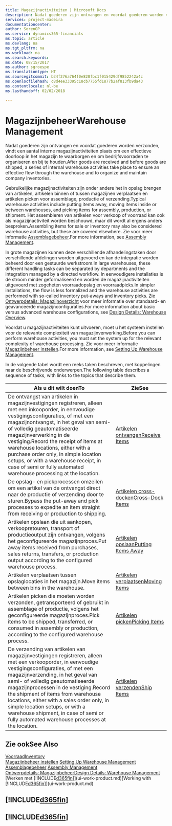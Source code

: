 ```yaml
---
title: Magazijnactiviteiten | Microsoft Docs
description: Nadat goederen zijn ontvangen en voordat goederen worden verzonden, vindt een aantal interne magazijnactiviteiten plaats om een effectieve doorloop in het magazijn te waarborgen en om bedrijfsvoorraden te organiseren en bij te houden.
services: project-madeira
documentationcenter: 
author: SorenGP
ms.service: dynamics365-financials
ms.topic: article
ms.devlang: na
ms.tgt_pltfrm: na
ms.workload: na
ms.search.keywords: 
ms.date: 08/15/2017
ms.author: sgroespe
ms.translationtype: HT
ms.sourcegitcommit: b34f276a764f0e828fbc1f015429df9852242a4c
ms.openlocfilehash: c8d4ee33395c18cb7755fd1877b2af813fb9da43
ms.contentlocale: nl-be
ms.lasthandoff: 02/02/2018

---
```

# <a name="warehouse-management"></a><span data-ttu-id="ea2ab-103">Magazijnbeheer</span><span class="sxs-lookup"><span data-stu-id="ea2ab-103">Warehouse Management</span></span>
<span data-ttu-id="ea2ab-104">Nadat goederen zijn ontvangen en voordat goederen worden verzonden, vindt een aantal interne magazijnactiviteiten plaats om een effectieve doorloop in het magazijn te waarborgen en om bedrijfsvoorraden te organiseren en bij te houden.</span><span class="sxs-lookup"><span data-stu-id="ea2ab-104">After goods are received and before goods are shipped, a series of internal warehouse activities take place to ensure an effective flow through the warehouse and to organize and maintain company inventories.</span></span>

<span data-ttu-id="ea2ab-105">Gebruikelijke magazijnactiviteiten zijn onder andere het in opslag brengen van artikelen, artikelen binnen of tussen magazijnen verplaatsen en artikelen picken voor assemblage, productie of verzending.</span><span class="sxs-lookup"><span data-stu-id="ea2ab-105">Typical warehouse activities include putting items away, moving items inside or between warehouses, and picking items for assembly, production, or shipment.</span></span> <span data-ttu-id="ea2ab-106">Het assembleren van artikelen voor verkoop of voorraad kan ook als magazijnactiviteit worden beschouwd, maar dit wordt al ergens anders besproken.</span><span class="sxs-lookup"><span data-stu-id="ea2ab-106">Assembling items for sale or inventory may also be considered warehouse activities, but these are covered elsewhere.</span></span> <span data-ttu-id="ea2ab-107">Zie voor meer informatie [Assemblagebeheer](assembly-assemble-items.md).</span><span class="sxs-lookup"><span data-stu-id="ea2ab-107">For more information, see [Assembly Management](assembly-assemble-items.md).</span></span>  

<span data-ttu-id="ea2ab-108">In grote magazijnen kunnen deze verschillende afhandelingstaken door verschillende afdelingen worden uitgevoerd en kan de integratie worden beheerd door een gestuurde werkstroom.</span><span class="sxs-lookup"><span data-stu-id="ea2ab-108">In large warehouses, these different handling tasks can be separated by departments and the integration managed by a directed workflow.</span></span> <span data-ttu-id="ea2ab-109">In eenvoudigere installaties is de stroom minder geformaliseerd en worden de magazijnactiviteiten uitgevoerd met zogeheten voorraadopslag en voorraadpicks.</span><span class="sxs-lookup"><span data-stu-id="ea2ab-109">In simpler installations, the flow is less formalized and the warehouse activities are performed with so-called inventory put-aways and inventory picks.</span></span> <span data-ttu-id="ea2ab-110">Zie [Ontwerpdetails: Magazijnoverzicht](design-details-warehouse-overview.md) voor meer informatie over standaard- en geavanceerde magazijnconfiguraties.</span><span class="sxs-lookup"><span data-stu-id="ea2ab-110">For more information about basic versus advanced warehouse configurations, see [Design Details: Warehouse Overview](design-details-warehouse-overview.md).</span></span>

<span data-ttu-id="ea2ab-111">Voordat u magazijnactiviteiten kunt uitvoeren, moet u het systeem instellen voor de relevante complexiteit van magazijnverwerking.</span><span class="sxs-lookup"><span data-stu-id="ea2ab-111">Before you can perform warehouse activities, you must set the system up for the relevant complexity of warehouse processing.</span></span> <span data-ttu-id="ea2ab-112">Zie voor meer informatie [Magazijnbeheer instellen](warehouse-setup-warehouse.md).</span><span class="sxs-lookup"><span data-stu-id="ea2ab-112">For more information, see [Setting Up Warehouse Management](warehouse-setup-warehouse.md).</span></span>

 <span data-ttu-id="ea2ab-113">In de volgende tabel wordt een reeks taken beschreven, met koppelingen naar de beschrijvende onderwerpen.</span><span class="sxs-lookup"><span data-stu-id="ea2ab-113">The following table describes a sequence of tasks, with links to the topics that describe them.</span></span>   

|<span data-ttu-id="ea2ab-114">**Als u dit wilt doen**</span><span class="sxs-lookup"><span data-stu-id="ea2ab-114">**To**</span></span>|<span data-ttu-id="ea2ab-115">**Zie**</span><span class="sxs-lookup"><span data-stu-id="ea2ab-115">**See**</span></span>|  
|------------|-------------|  
|<span data-ttu-id="ea2ab-116">De ontvangst van artikelen in magazijnvestigingen registreren, alleen met een inkooporder, in eenvoudige vestigingsconfiguraties, of met een magazijnontvangst, in het geval van semi- of volledig geautomatiseerde magazijnverwerking in de vestiging.</span><span class="sxs-lookup"><span data-stu-id="ea2ab-116">Record the receipt of items at warehouse locations, either with a purchase order only, in simple location setups, or with a warehouse receipt, in case of semi or fully automated warehouse processing at the location.</span></span>|[<span data-ttu-id="ea2ab-117">Artikelen ontvangen</span><span class="sxs-lookup"><span data-stu-id="ea2ab-117">Receive Items</span></span>](warehouse-how-receive-items.md)|
|<span data-ttu-id="ea2ab-118">De opslag- en pickprocessen omzeilen om een artikel van de ontvangst direct naar de productie of verzending door te sturen.</span><span class="sxs-lookup"><span data-stu-id="ea2ab-118">Bypass the put-away and pick processes to expedite an item straight from receiving or production to shipping.</span></span>|[<span data-ttu-id="ea2ab-119">Artikelen cross-docken</span><span class="sxs-lookup"><span data-stu-id="ea2ab-119">Cross-Dock Items</span></span>](warehouse-how-to-cross-dock-items.md)|    
|<span data-ttu-id="ea2ab-120">Artikelen opslaan die uit aankopen, verkoopretouren, transport of productieoutput zijn ontvangen, volgens het geconfigureerde magazijnproces.</span><span class="sxs-lookup"><span data-stu-id="ea2ab-120">Put away items received from purchases, sales returns, transfers, or production output according to the configured warehouse process.</span></span>|[<span data-ttu-id="ea2ab-121">Artikelen opslaan</span><span class="sxs-lookup"><span data-stu-id="ea2ab-121">Putting Items Away</span></span>](warehouse-put-away-items.md)|
|<span data-ttu-id="ea2ab-122">Artikelen verplaatsen tussen opslaglocaties in het magazijn.</span><span class="sxs-lookup"><span data-stu-id="ea2ab-122">Move items between bins in the warehouse.</span></span>|[<span data-ttu-id="ea2ab-123">Artikelen verplaatsen</span><span class="sxs-lookup"><span data-stu-id="ea2ab-123">Moving Items</span></span>](warehouse-move-items.md)|
|<span data-ttu-id="ea2ab-124">Artikelen picken die moeten worden verzonden, getransporteerd of gebruikt in assemblage of productie, volgens het geconfigureerde magazijnproces.</span><span class="sxs-lookup"><span data-stu-id="ea2ab-124">Pick items to be shipped, transferred, or consumed in assembly or production, according to the configured warehouse process.</span></span>|[<span data-ttu-id="ea2ab-125">Artikelen picken</span><span class="sxs-lookup"><span data-stu-id="ea2ab-125">Picking Items</span></span>](warehouse-pick-items.md)|
|<span data-ttu-id="ea2ab-126">De verzending van artikelen van magazijnvestigingen registreren, alleen met een verkooporder, in eenvoudige vestigingsconfiguraties, of met een magazijnverzending, in het geval van semi- of volledig geautomatiseerde magazijnprocessen in de vestiging.</span><span class="sxs-lookup"><span data-stu-id="ea2ab-126">Record the shipment of items from warehouse locations, either with a sales order only, in simple location setups, or with a warehouse shipment, in case of semi or fully automated warehouse processes at the location.</span></span>|[<span data-ttu-id="ea2ab-127">Artikelen verzenden</span><span class="sxs-lookup"><span data-stu-id="ea2ab-127">Ship Items</span></span>](warehouse-how-ship-items.md)|  

## <a name="see-also"></a><span data-ttu-id="ea2ab-128">Zie ook</span><span class="sxs-lookup"><span data-stu-id="ea2ab-128">See Also</span></span>  
[<span data-ttu-id="ea2ab-129">Voorraad</span><span class="sxs-lookup"><span data-stu-id="ea2ab-129">Inventory</span></span>](inventory-manage-inventory.md)  
<span data-ttu-id="ea2ab-130">[Magazijnbeheer instellen](warehouse-setup-warehouse.md)   </span><span class="sxs-lookup"><span data-stu-id="ea2ab-130">[Setting Up Warehouse Management](warehouse-setup-warehouse.md)   </span></span>  
<span data-ttu-id="ea2ab-131">[Assemblagebeheer](assembly-assemble-items.md)  </span><span class="sxs-lookup"><span data-stu-id="ea2ab-131">[Assembly Management](assembly-assemble-items.md)  </span></span>  
[<span data-ttu-id="ea2ab-132">Ontwerpdetails: Magazijnbeheer</span><span class="sxs-lookup"><span data-stu-id="ea2ab-132">Design Details: Warehouse Management</span></span>](design-details-warehouse-management.md)  
<span data-ttu-id="ea2ab-133">[Werken met [!INCLUDE[d365fin](includes/d365fin_md.md)]](ui-work-product.md)</span><span class="sxs-lookup"><span data-stu-id="ea2ab-133">[Working with [!INCLUDE[d365fin](includes/d365fin_md.md)]](ui-work-product.md)</span></span>  

## [!INCLUDE[d365fin](includes/free_trial_md.md)]  
## [!INCLUDE[d365fin](includes/training_link_md.md)]

